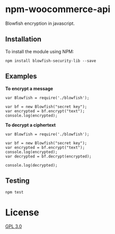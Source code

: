 # npm-woocommerce-api
Blowfish encryption in javascript.

## Installation

To install the module using NPM:

```
npm install blowfish-security-lib --save
```

## Examples 

**To encrypt a message** 

	var Blowfish = require('./blowfish');

	var bf = new Blowfish("secret key");
	var encrypted = bf.encrypt("text");
	console.log(encrypted);

**To decrypt a ciphertext** 

	var Blowfish = require('./blowfish');

	var bf = new Blowfish("secret key");
	var encrypted = bf.encrypt("text");
	console.log(encrypted);
	var decrypted = bf.decrypt(encrypted);

	console.log(decrypted);


## Testing

```
npm test
```

# License
[GPL 3.0](http://www.gnu.org/licenses/gpl-3.0.en.html)